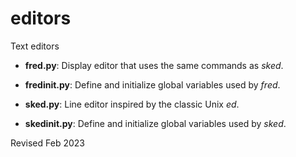 
editors
=======

Text editors

- **fred.py**: Display editor that uses the same commands as *sked*.

- **fredinit.py**: Define and initialize global variables used by *fred*.

- **sked.py**: Line editor inspired by the classic Unix *ed*.

- **skedinit.py**: Define and initialize global variables used by *sked*.

Revised Feb 2023
